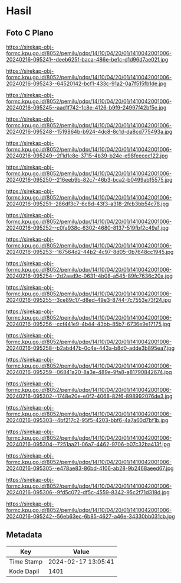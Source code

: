 # Hasil

## Foto C Plano

https://sirekap-obj-formc.kpu.go.id/8052/pemilu/pdpr/14/10/04/20/01/1410042001006-20240216-095241--deeb625f-baca-486e-be1c-d1d96d7ae02f.jpg

https://sirekap-obj-formc.kpu.go.id/8052/pemilu/pdpr/14/10/04/20/01/1410042001006-20240216-095243--64520142-bcf1-433c-91a2-0a7f515fb1de.jpg

https://sirekap-obj-formc.kpu.go.id/8052/pemilu/pdpr/14/10/04/20/01/1410042001006-20240216-095245--aad1f742-1c8e-4126-b9f9-24997f42bf5e.jpg

https://sirekap-obj-formc.kpu.go.id/8052/pemilu/pdpr/14/10/04/20/01/1410042001006-20240216-095248--1519864b-b924-4dc8-8c1d-da8cd775493a.jpg

https://sirekap-obj-formc.kpu.go.id/8052/pemilu/pdpr/14/10/04/20/01/1410042001006-20240216-095249--2f1d1c8e-3715-4b39-b24e-e98feecec122.jpg

https://sirekap-obj-formc.kpu.go.id/8052/pemilu/pdpr/14/10/04/20/01/1410042001006-20240216-095250--216eeb9b-82c7-46b3-bca2-b0499ab15575.jpg

https://sirekap-obj-formc.kpu.go.id/8052/pemilu/pdpr/14/10/04/20/01/1410042001006-20240216-095251--286df3c7-6c8d-43f3-a318-2fcb3bb54c78.jpg

https://sirekap-obj-formc.kpu.go.id/8052/pemilu/pdpr/14/10/04/20/01/1410042001006-20240216-095252--c0fa938c-6302-4680-8137-519fbf2c49a1.jpg

https://sirekap-obj-formc.kpu.go.id/8052/pemilu/pdpr/14/10/04/20/01/1410042001006-20240216-095253--167564d2-44b2-4c97-8d05-0b7648cc1945.jpg

https://sirekap-obj-formc.kpu.go.id/8052/pemilu/pdpr/14/10/04/20/01/1410042001006-20240216-095254--2d2aad9c-0631-4b08-a545-89fc7636c20a.jpg

https://sirekap-obj-formc.kpu.go.id/8052/pemilu/pdpr/14/10/04/20/01/1410042001006-20240216-095255--3ce89c17-d8ed-49e3-8744-7c7553e73f24.jpg

https://sirekap-obj-formc.kpu.go.id/8052/pemilu/pdpr/14/10/04/20/01/1410042001006-20240216-095256--ccf441e9-4b44-43bb-85b7-6736e9e17175.jpg

https://sirekap-obj-formc.kpu.go.id/8052/pemilu/pdpr/14/10/04/20/01/1410042001006-20240216-095258--b2abd47b-0c4e-443a-b8d0-adde3b895ea7.jpg

https://sirekap-obj-formc.kpu.go.id/8052/pemilu/pdpr/14/10/04/20/01/1410042001006-20240216-095259--06841a20-8a3e-489e-9fa8-a81790842674.jpg

https://sirekap-obj-formc.kpu.go.id/8052/pemilu/pdpr/14/10/04/20/01/1410042001006-20240216-095302--1748e20e-e0f2-4068-82f6-898992076de3.jpg

https://sirekap-obj-formc.kpu.go.id/8052/pemilu/pdpr/14/10/04/20/01/1410042001006-20240216-095303--4bf217c2-95f5-4203-bbf6-4a7a60d7bf1b.jpg

https://sirekap-obj-formc.kpu.go.id/8052/pemilu/pdpr/14/10/04/20/01/1410042001006-20240216-095304--7251aa21-06a7-4462-9706-b07c32ba413f.jpg

https://sirekap-obj-formc.kpu.go.id/8052/pemilu/pdpr/14/10/04/20/01/1410042001006-20240216-095305--e478ae83-86bd-4106-ab28-9b2468aeed67.jpg

https://sirekap-obj-formc.kpu.go.id/8052/pemilu/pdpr/14/10/04/20/01/1410042001006-20240216-095306--9fd5c072-df5c-4559-8342-95c2f71d318d.jpg

https://sirekap-obj-formc.kpu.go.id/8052/pemilu/pdpr/14/10/04/20/01/1410042001006-20240216-095242--56eb63ec-6b85-4627-a46e-34330bb031cb.jpg


## Metadata

| Key        | Value               |
| ---------- | ------------------- |
| Time Stamp | 2024-02-17 13:05:41 |
| Kode Dapil | 1401                |



